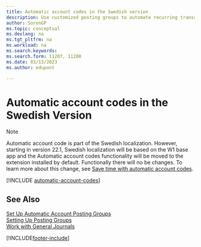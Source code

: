 ```yaml
---
title: Automatic account codes in the Swedish version
description: Use customized posting groups to automate recurring transactions in journals, sales documents, or purchase documents in the Swedish version.
author: SorenGP
ms.topic: conceptual
ms.devlang: na
ms.tgt_pltfrm: na
ms.workload: na
ms.search.keywords:
ms.search.form: 11207, 11208
ms.date: 03/13/2023
ms.author: edupont

---
```

# Automatic account codes in the Swedish Version

> [!NOTE]
> Automatic account code is part of the Swedish localization. However, starting in version 22.1, Swedish localization will be based on the W1 base app and the Automatic account codes functionality will be moved to the extension installed by default. Functionally there will no be changes. To learn more about this change, see [Save time with automatic account codes](automatic-account-codes.md).  

[!INCLUDE [automatic-account-codes](../includes/FISE/automatic-account-codes.md)]

## See Also

[Set Up Automatic Account Posting Groups](how-to-set-up-automatic-account-posting-groups.md)  
[Setting Up Posting Groups](../../finance-posting-groups.md)  
[Work with General Journals](../../ui-work-general-journals.md)  


[!INCLUDE[footer-include](../../includes/footer-banner.md)]

